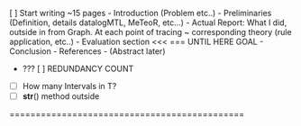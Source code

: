 [ ] Start writing ~15 pages
    - Introduction (Problem etc..)
    - Preliminaries (Definition, details datalogMTL, MeTeoR, etc...)
    - Actual Report: What I did, outside in from Graph. At each point of tracing ~ corresponding theory (rule application, etc..)
    - Evaluation section <<< === UNTIL HERE GOAL
    - Conclusion
    - References
    - (Abstract later)

- ??? [ ] REDUNDANCY COUNT
- [ ] How many Intervals in T?
- [ ] __str__() method outside

=============================================
